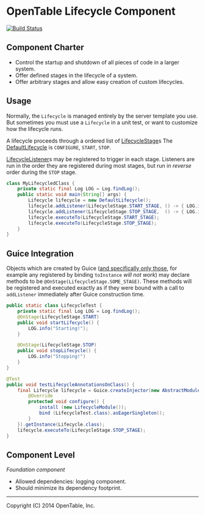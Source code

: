 OpenTable Lifecycle Component
=============================

[![Build Status](https://travis-ci.org/opentable/otj-lifecycle.svg)](https://travis-ci.org/opentable/otj-lifecycle)

Component Charter
-----------------

* Control the startup and shutdown of all pieces of code in a larger system.
* Offer defined stages in the lifecycle of a system.
* Offer arbitrary stages and allow easy creation of custom lifecycles.

Usage
-----

Normally, the `Lifecycle` is managed entirely by the server template you use.  But sometimes you
must use a `Lifecycle` in a unit test, or want to customize how the lifecycle runs.

A lifecycle proceeds through a ordered list of
[LifecycleStage](https://github.com/opentable/otj-lifecycle/blob/master/src/main/java/com/opentable/lifecycle/LifecycleStage.java)s
The [DefaultLifecycle](https://github.com/opentable/otj-lifecycle/blob/master/src/main/java/com/opentable/lifecycle/DefaultLifecycle.java)
is `CONFIGURE`, `START`, `STOP`.

[LifecycleListener](https://github.com/opentable/otj-lifecycle/blob/master/src/main/java/com/opentable/lifecycle/LifecycleListener.java)s
may be registered to trigger in each stage.  Listeners are run in the order they are registered during most stages, but run in *reverse* order
during the `STOP` stage.

```java
class MyLifecycledClass {
    private static final Log LOG = Log.findLog();
    public static void main(String[] args) {
        Lifecycle lifecycle = new DefaultLifecycle();
        lifecycle.addListener(LifecycleStage.START_STAGE, () -> { LOG.info("Starting!"); });
        lifecycle.addListener(LifecycleStage.STOP_STAGE,  () -> { LOG.info("Stopping!"); });
        lifecycle.executeTo(LifecycleStage.START_STAGE);
        lifecycle.executeTo(LifecycleStage.STOP_STAGE);
    }
}
```

Guice Integration
-----------------

Objects which are created by Guice ([and specifically only those](https://code.google.com/p/google-guice/wiki/AOP#Limitations),
for example any registered by binding `toInstance` *will not work*) may declare methods to be `@OnStage(LifecycleStage.SOME_STAGE)`.
These methods will be registered and executed exactly as if they were bound with a call to `addListener` immediately after Guice construction
time.

```java
public static class LifecycleTest {
    private static final Log LOG = Log.findLog();
    @OnStage(LifecycleStage.START)
    public void startLifecycle() {
        LOG.info("Starting!");
    }

    @OnStage(LifecycleStage.STOP)
    public void stopLifecycle() {
        LOG.info("Stopping!")
    }
}

@Test
public void testLifecycleAnnotationsOnClass() {
    final Lifecycle lifecycle = Guice.createInjector(new AbstractModule() {
        @Override
        protected void configure() {
            install (new LifecycleModule());
            bind (LifecycleTest.class).asEagerSingleton();
        }
    }).getInstance(Lifecycle.class);
    lifecycle.executeTo(LifecycleStage.STOP_STAGE);
}
```

Component Level
---------------

*Foundation component*

* Allowed dependencies: logging component.
* Should minimize its dependency footprint.

----
Copyright (C) 2014 OpenTable, Inc.
